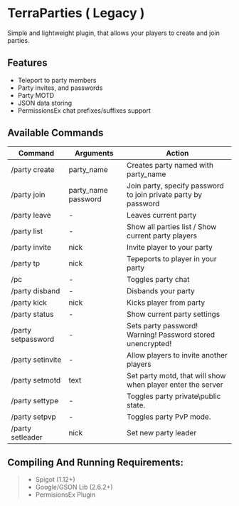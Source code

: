 # TerraParties ( Legacy )
Simple and lightweight plugin, that allows your players to create and join parties. 

## Features
- Teleport to party members
- Party invites, and passwords
- Party MOTD
- JSON data storing
- PermissionsEx chat prefixes/suffixes support

## Available Commands
| Command            | Arguments           | Action 
|--------------------|---------------------|--------------------------------------------------------------------------------------|
| /party create      | party_name          | Creates party named with party_name
| /party join        | party_name password | Join party, specify password to join private party by password
| /party leave       | -                   | Leaves current party
| /party list        | -                   | Show all parties list / Show current party players
| /party invite      | nick                | Invite player to your party
| /party tp          | nick                | Tepeports to player in your party
| /pc                | -                   | Toggles party chat
| /party disband     | -                   | Disbands your party
| /party kick        | nick                | Kicks player from party
| /party status      | -                   | Show current party settings
| /party setpassword | -                   | Sets party password! Warning! Password stored unencrypted!
| /party setinvite   | -                   | Allow players to invite another players
| /party setmotd     | text                | Set party motd, that will show when player enter the server
| /party settype     | -                   | Toggles party private\public state.
| /party setpvp      | -                   | Toggles party PvP mode.
| /party setleader   | nick                | Set new party leader

## Compiling And Running Requirements:
>- Spigot (1.12+)
>- Google/GSON Lib (2.6.2+)
>- PermisionsEx Plugin
